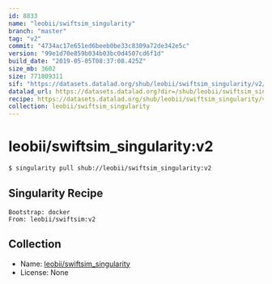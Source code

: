 ```yaml
---
id: 8833
name: "leobii/swiftsim_singularity"
branch: "master"
tag: "v2"
commit: "4734ac17e651ed6beeb0be33c8309a72de342e5c"
version: "99e1d70e859b034b03bc0d4507cd6f1d"
build_date: "2019-05-05T08:37:08.425Z"
size_mb: 3602
size: 771809311
sif: "https://datasets.datalad.org/shub/leobii/swiftsim_singularity/v2/2019-05-05-4734ac17-99e1d70e/99e1d70e859b034b03bc0d4507cd6f1d.simg"
datalad_url: https://datasets.datalad.org?dir=/shub/leobii/swiftsim_singularity/v2/2019-05-05-4734ac17-99e1d70e/
recipe: https://datasets.datalad.org/shub/leobii/swiftsim_singularity/v2/2019-05-05-4734ac17-99e1d70e/Singularity
collection: leobii/swiftsim_singularity
---
```


# leobii/swiftsim_singularity:v2

```bash
$ singularity pull shub://leobii/swiftsim_singularity:v2
```

## Singularity Recipe

```singularity
Bootstrap: docker
From: leobii/swiftsim:v2
```

## Collection

 - Name: [leobii/swiftsim_singularity](https://github.com/leobii/swiftsim_singularity)
 - License: None

